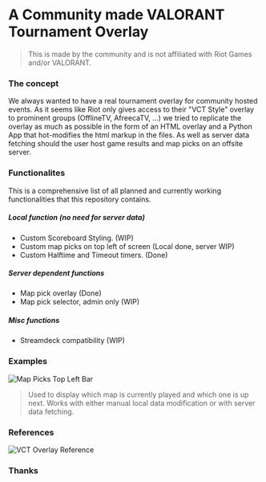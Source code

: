 # A Community made VALORANT Tournament Overlay
> This is made by the community and is not affiliated with Riot Games and/or VALORANT.

### The concept
We always wanted to have a real tournament overlay for community hosted events. As it seems like Riot only gives access to their "VCT Style" overlay to prominent groups (OfflineTV, AfreecaTV, ...) we tried to replicate the overlay as much as possible in the form of an HTML overlay and a Python App that hot-modifies the html markup in the files. As well as server data fetching should the user host game results and map picks on an offsite server.

### Functionalites
This is a comprehensive list of all planned and currently working functionalities that this repository contains.

##### Local function (no need for server data)
- Custom Scoreboard Styling. (WIP)
- Custom map picks on top left of screen (Local done, server WIP)
- Custom Halftime and Timeout timers. (Done)
##### Server dependent functions
- Map pick overlay (Done)
- Map pick selector, admin only (WIP)
##### Misc functions
- Streamdeck compatibility (WIP)

### Examples
![Map Picks Top Left Bar](https://imgur.com/a/7F06gpV)
> Used to display which map is currently played and which one is up next. Works with either manual local data modification or with server data fetching.
### References
![VCT Overlay Reference](https://preview.redd.it/izxic4tn0cab1.jpg?width=640&crop=smart&auto=webp&s=3400e7a4badb75196a13e87b5eb47d3819577784)

### Thanks

